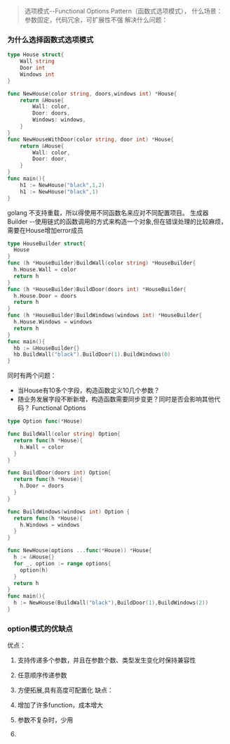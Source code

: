 >选项模式--Functional Options Pattern（函数式选项模式），
>什么场景：参数固定，代码冗余，可扩展性不强
>解决什么问题：
### 为什么选择函数式选项模式

```go
type House struct{
    Wall string
    Door int 
    Windows int 
}

func NewHouse(color string, doors,windows int) *House{
    return &House{
        Wall: color,
        Door: doors,
        Windows: windows,
    }
}
func NewHouseWithDoor(color string, door int) *House{
    return &House{
        Wall: color,
        Door: door,
    }
}
func main(){
    h1 := NewHouse("black",1,2)
    h1 := NewHouse("black",1)
}
```
golang 不支持重载，所以得使用不同函数名来应对不同配置项目。
生成器Builder --使用链式的函数调用的方式来构造一个对象,但在错误处理的比较麻烦，需要在House增加error成员

```go
type HouseBuilder struct{
  House
}
func (h *HouseBuilder)BuildWall(color string) *HouseBuilder{
  h.House.Wall = color
  return h
}
func (h *HouseBuilder)BuildDoor(doors int) *HouseBuilder{
  h.House.Door = doors
  return h
}
func (h *HouseBuilder)BuildWindows(windows int) *HouseBuilder{
  h.House.Windows = windows
  return h
}
func main(){
  hb := &HouseBuilder{} 
  hb.BuildWall("black").BuildDoor(1).BuildWindows(0)
}
```
同时有两个问题：
* 当House有10多个字段，构造函数定义10几个参数？
* 随业务发展字段不断新增，构造函数需要同步变更？同时是否会影响其他代码？
Functional Options

```go
type Option func(*House)

func BuildWall(color string) Option{
  return func(h *House){
    h.Wall = color
  }
}

func BuildDoor(doors int) Option{
  return func(h *House){
    h.Door = doors
  }
}

func BuildWindows(windows int) Option {
  return func(h *House){
    h.Windows = windows
  }
}

func NewHouse(options ...func(*House)) *House{
  h := &House{}
  for _, option := range options{
    option(h)
  }
  return h
}
func main(){
  h := NewHouse(BuildWall("black"),BuildDoor(1),BuildWindows(2))
}
```

### option模式的优缺点

优点：

1. 支持传递多个参数，并且在参数个数、类型发生变化时保持兼容性
2. 任意顺序传递参数
3. 方便拓展,具有高度可配置化
缺点：

1. 增加了许多function，成本增大
2. 参数不复杂时，少用
3. 
